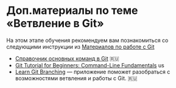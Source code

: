  # Доп.материалы по теме «Ветвление в Git»

На этом этапе обучения рекомендуем вам познакомиться со следующими инструкции из [Материалов по работе с Git](./GitMaterialsAll.md)

- [Справочник основных команд в Git](./GitCommandGuide.md) 🇷🇺
- [Git Tutorial for Beginners: Command-Line Fundamentals](https://www.youtube.com/watch?v=HVsySz-h9r4) us
- [Learn Git Branching](https://learngitbranching.js.org/?locale=ru_RU) — приложение поможет разобраться с возможностями ветвления и работы с Git. 🇷🇺
